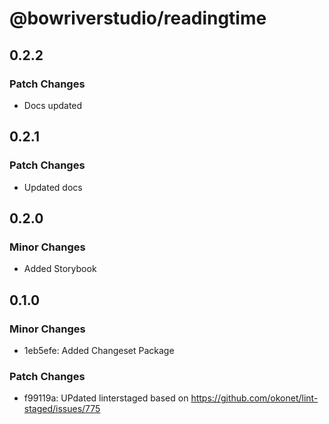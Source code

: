 # @bowriverstudio/readingtime

## 0.2.2

### Patch Changes

- Docs updated

## 0.2.1

### Patch Changes

- Updated docs

## 0.2.0

### Minor Changes

- Added Storybook

## 0.1.0

### Minor Changes

- 1eb5efe: Added Changeset Package

### Patch Changes

- f99119a: UPdated linterstaged based on https://github.com/okonet/lint-staged/issues/775
